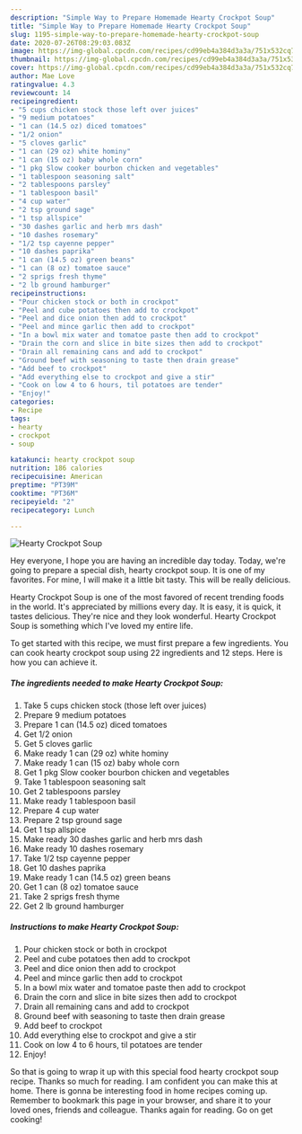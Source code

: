 ```yaml
---
description: "Simple Way to Prepare Homemade Hearty Crockpot Soup"
title: "Simple Way to Prepare Homemade Hearty Crockpot Soup"
slug: 1195-simple-way-to-prepare-homemade-hearty-crockpot-soup
date: 2020-07-26T08:29:03.083Z
image: https://img-global.cpcdn.com/recipes/cd99eb4a384d3a3a/751x532cq70/hearty-crockpot-soup-recipe-main-photo.jpg
thumbnail: https://img-global.cpcdn.com/recipes/cd99eb4a384d3a3a/751x532cq70/hearty-crockpot-soup-recipe-main-photo.jpg
cover: https://img-global.cpcdn.com/recipes/cd99eb4a384d3a3a/751x532cq70/hearty-crockpot-soup-recipe-main-photo.jpg
author: Mae Love
ratingvalue: 4.3
reviewcount: 14
recipeingredient:
- "5 cups chicken stock those left over juices"
- "9 medium potatoes"
- "1 can (14.5 oz) diced tomatoes"
- "1/2 onion"
- "5 cloves garlic"
- "1 can (29 oz) white hominy"
- "1 can (15 oz) baby whole corn"
- "1 pkg Slow cooker bourbon chicken and vegetables"
- "1 tablespoon seasoning salt"
- "2 tablespoons parsley"
- "1 tablespoon basil"
- "4 cup water"
- "2 tsp ground sage"
- "1 tsp allspice"
- "30 dashes garlic and herb mrs dash"
- "10 dashes rosemary"
- "1/2 tsp cayenne pepper"
- "10 dashes paprika"
- "1 can (14.5 oz) green beans"
- "1 can (8 oz) tomatoe sauce"
- "2 sprigs fresh thyme"
- "2 lb ground hamburger"
recipeinstructions:
- "Pour chicken stock or both in crockpot"
- "Peel and cube potatoes then add to crockpot"
- "Peel and dice onion then add to crockpot"
- "Peel and mince garlic then add to crockpot"
- "In a bowl mix water and tomatoe paste then add to crockpot"
- "Drain the corn and slice in bite sizes then add to crockpot"
- "Drain all remaining cans and add to crockpot"
- "Ground beef with seasoning to taste then drain grease"
- "Add beef to crockpot"
- "Add everything else to crockpot and give a stir"
- "Cook on low 4 to 6 hours, til potatoes are tender"
- "Enjoy!"
categories:
- Recipe
tags:
- hearty
- crockpot
- soup

katakunci: hearty crockpot soup 
nutrition: 186 calories
recipecuisine: American
preptime: "PT39M"
cooktime: "PT36M"
recipeyield: "2"
recipecategory: Lunch

---
```



![Hearty Crockpot Soup](https://img-global.cpcdn.com/recipes/cd99eb4a384d3a3a/751x532cq70/hearty-crockpot-soup-recipe-main-photo.jpg)

Hey everyone, I hope you are having an incredible day today. Today, we're going to prepare a special dish, hearty crockpot soup. It is one of my favorites. For mine, I will make it a little bit tasty. This will be really delicious.



Hearty Crockpot Soup is one of the most favored of recent trending foods in the world. It's appreciated by millions every day. It is easy, it is quick, it tastes delicious. They're nice and they look wonderful. Hearty Crockpot Soup is something which I've loved my entire life.


To get started with this recipe, we must first prepare a few ingredients. You can cook hearty crockpot soup using 22 ingredients and 12 steps. Here is how you can achieve it.

<!--inarticleads1-->

##### The ingredients needed to make Hearty Crockpot Soup:

1. Take 5 cups chicken stock (those left over juices)
1. Prepare 9 medium potatoes
1. Prepare 1 can (14.5 oz) diced tomatoes
1. Get 1/2 onion
1. Get 5 cloves garlic
1. Make ready 1 can (29 oz) white hominy
1. Make ready 1 can (15 oz) baby whole corn
1. Get 1 pkg Slow cooker bourbon chicken and vegetables
1. Take 1 tablespoon seasoning salt
1. Get 2 tablespoons parsley
1. Make ready 1 tablespoon basil
1. Prepare 4 cup water
1. Prepare 2 tsp ground sage
1. Get 1 tsp allspice
1. Make ready 30 dashes garlic and herb mrs dash
1. Make ready 10 dashes rosemary
1. Take 1/2 tsp cayenne pepper
1. Get 10 dashes paprika
1. Make ready 1 can (14.5 oz) green beans
1. Get 1 can (8 oz) tomatoe sauce
1. Take 2 sprigs fresh thyme
1. Get 2 lb ground hamburger




<!--inarticleads2-->

##### Instructions to make Hearty Crockpot Soup:

1. Pour chicken stock or both in crockpot
1. Peel and cube potatoes then add to crockpot
1. Peel and dice onion then add to crockpot
1. Peel and mince garlic then add to crockpot
1. In a bowl mix water and tomatoe paste then add to crockpot
1. Drain the corn and slice in bite sizes then add to crockpot
1. Drain all remaining cans and add to crockpot
1. Ground beef with seasoning to taste then drain grease
1. Add beef to crockpot
1. Add everything else to crockpot and give a stir
1. Cook on low 4 to 6 hours, til potatoes are tender
1. Enjoy!




So that is going to wrap it up with this special food hearty crockpot soup recipe. Thanks so much for reading. I am confident you can make this at home. There is gonna be interesting food in home recipes coming up. Remember to bookmark this page in your browser, and share it to your loved ones, friends and colleague. Thanks again for reading. Go on get cooking!
